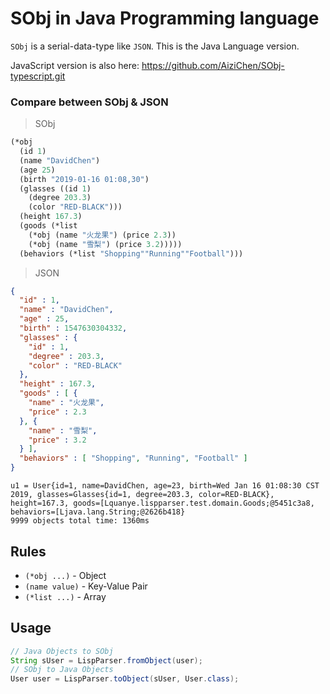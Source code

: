 # SObj in Java Programming language
`SObj` is a serial-data-type like `JSON`.
This is the Java Language version.

JavaScript version is also here:
https://github.com/AiziChen/SObj-typescript.git

### Compare between SObj & JSON
> SObj
```scheme
(*obj
  (id 1)
  (name "DavidChen")
  (age 25)
  (birth "2019-01-16 01:08,30")
  (glasses ((id 1)
    (degree 203.3)
    (color "RED-BLACK")))
  (height 167.3)
  (goods (*list
    (*obj (name "火龙果") (price 2.3))
    (*obj (name "雪梨") (price 3.2)))))
  (behaviors (*list "Shopping""Running""Football")))
```
> JSON
```json
{
  "id" : 1,
  "name" : "DavidChen",
  "age" : 25,
  "birth" : 1547630304332,
  "glasses" : {
    "id" : 1,
    "degree" : 203.3,
    "color" : "RED-BLACK"
  },
  "height" : 167.3,
  "goods" : [ {
    "name" : "火龙果",
    "price" : 2.3
  }, {
    "name" : "雪梨",
    "price" : 3.2
  } ],
  "behaviors" : [ "Shopping", "Running", "Football" ]
}
```
```shell
u1 = User{id=1, name=DavidChen, age=23, birth=Wed Jan 16 01:08:30 CST 2019, glasses=Glasses{id=1, degree=203.3, color=RED-BLACK}, height=167.3, goods=[Lquanye.lispparser.test.domain.Goods;@5451c3a8, behaviors=[Ljava.lang.String;@2626b418}
9999 objects total time: 1360ms
```
## Rules
* `(*obj ...)` - Object
* `(name value)` - Key-Value Pair
* `(*list ...)` - Array

## Usage
```java
// Java Objects to SObj
String sUser = LispParser.fromObject(user);
// SObj to Java Objects
User user = LispParser.toObject(sUser, User.class);
```
